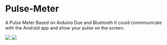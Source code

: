 # Pulse-Meter
A Pulse Meter Based on Arduino Due and Bluetooth
It could commnunicate with the Android app and show your pulse on the screen.

![](https://github.com/Pulse-Meter/raw/master/pic/Android_Interface_1.png)
![](https://github.com/Pulse-Meter/raw/master/pic/Android_Interface_2.png)